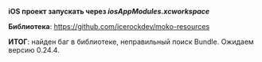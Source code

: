**iOS проект запускать через _iosAppModules.xcworkspace_**

**Библиотека**: https://github.com/icerockdev/moko-resources

**ИТОГ**: найден баг в библиотеке, неправильный поиск Bundle. Ожидаем версию 0.24.4.

